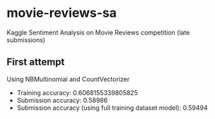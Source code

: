 # movie-reviews-sa

Kaggle Sentiment Analysis on Movie Reviews competition (late submissions)

## First attempt
Using NBMultinomial and CountVectorizer
- Training accuracy: 0.6068155339805825
- Submission accuracy: 0.58986
- Submission accuracy (using full training dataset model): 0.59494
